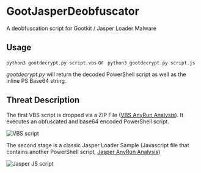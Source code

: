# GootJasperDeobfuscator
A deobfuscation script for Gootkit / Jasper Loader Malware

## Usage 

``` python3 gootdecrypt.py script.vbs ``` or ``` python3 gootdecrypt.py script.js```

*gootdecrypt.py* will return the decoded PowerShell script as well as the inline PS Base64 string.


## Threat Description

The first VBS script is dropped via a ZIP File ([VBS AnyRun Analysis](https://app.any.run/tasks/ebd5b4d1-15f6-4d3d-a976-2db3335302a1/)). It executes an obfuscated and base64 encoded PowerShell script.


![VBS script](screenshots/gootkit-vbs.png)


The second stage is a classic Jasper Loader Sample (Javascript file that contains another PowerShell script, [Jasper AnyRun Analysis](https://app.any.run/tasks/1028612c-a3fa-4c7d-babf-189bba0c1aaa))


![Jasper JS script](screenshots/gootkit-js.png)
